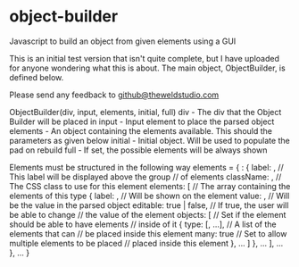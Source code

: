 object-builder
==============

Javascript to build an object from given elements using a GUI

This is an initial test version that isn't quite complete, but I have uploaded for anyone wondering what this is about. The main object, ObjectBuilder, is defined below.

Please send any feedback to github@theweldstudio.com

ObjectBuilder(div, input, elements, initial, full)
   div      - The div that the Object Builder will be placed in
   input    - Input element to place the parsed object
   elements - An object containing the elements available. This should the
               parameters as given below
   initial  - Initial object. Will be used to populate the pad on rebuild
   full     - If set, the possible elements will be always shown

Elements must be structured in the following way
 elements = {
   <elementType>: { 
     label: <label>, // This label will be displayed above the group
                     //  of elements
     className: <class>, // The CSS class to use for this element
     elements: [ // The array containing the elements of this type
       {
         label: <label>, // Will be shown on the element
         value: <value>, // Will be the value in the parsed object
         editable: true | false, // If true, the user will be able to change
                                 //  the value of the element
         objects: [ // Set if the element should be able to have elements
                    //  inside of it
           {
             type: [<elementType>, ...], // A list of the elements that can
                                         //  be placed inside this element
             many: true // Set to allow multiple elements to be placed
                        //  placed inside this element
           },
           ...
         ]
       },
       ...
     ],
     ...
   },
   ...
 }

